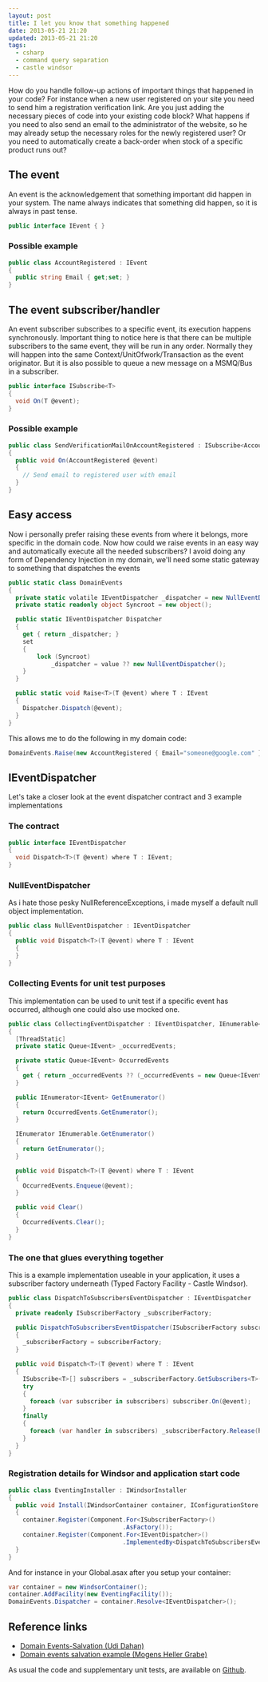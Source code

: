 ```yaml
---
layout: post
title: I let you know that something happened
date: 2013-05-21 21:20
updated: 2013-05-21 21:20
tags:
  - csharp
  - command query separation
  - castle windsor
---
```


How do you handle follow-up actions of important things that happened in your code? For instance when a new user registered on your site you need to send him a registration verification link. Are you just adding the necessary pieces of code into your existing code block? What happens if you need to also send an email to the administrator of the website, so he may already setup the necessary roles for the newly registered user? Or you need to automatically create a back-order when stock of a specific product runs out?

## The event

An event is the acknowledgement that something important did happen in your system. The name always indicates that something did happen, so it is always in past tense.

```csharp
public interface IEvent { }
```

### Possible example

```csharp
public class AccountRegistered : IEvent
{
  public string Email { get;set; }
}
```

## The event subscriber/handler

An event subscriber subscribes to a specific event, its execution happens synchronously. Important thing to notice here is that there can be multiple subscribers to the same event, they will be run in any order. Normally they will happen into the same Context/UnitOfwork/Transaction as the event originator. But it is also possible to queue a new message on a MSMQ/Bus in a subscriber.

```csharp
public interface ISubscribe<T>
{
  void On(T @event);
}
```

### Possible example

```csharp
public class SendVerificationMailOnAccountRegistered : ISubscribe<AccountRegistered>
{
  public void On(AccountRegistered @event)
  {
    // Send email to registered user with email
  }
}
```

## Easy access

Now i personally prefer raising these events from where it belongs, more specific in the domain code. Now how could we raise events in an easy way and automatically execute all the needed subscribers? I avoid doing any form of Dependency Injection in my domain, we'll need some static gateway to something that dispatches the events

```csharp
public static class DomainEvents
{
  private static volatile IEventDispatcher _dispatcher = new NullEventDispatcher();
  private static readonly object Syncroot = new object();

  public static IEventDispatcher Dispatcher
  {
    get { return _dispatcher; }
    set
    {
        lock (Syncroot)
            _dispatcher = value ?? new NullEventDispatcher();
    }
  }

  public static void Raise<T>(T @event) where T : IEvent
  {
    Dispatcher.Dispatch(@event);
  }
}
```

This allows me to do the following in my domain code:

```csharp
DomainEvents.Raise(new AccountRegistered { Email="someone@google.com" });
```

## IEventDispatcher

Let's take a closer look at the event dispatcher contract and 3 example implementations

### The contract

```csharp
public interface IEventDispatcher
{
  void Dispatch<T>(T @event) where T : IEvent;
}
```

### NullEventDispatcher

As i hate those pesky NullReferenceExceptions, i made myself a default null object implementation.

```csharp
public class NullEventDispatcher : IEventDispatcher
{
  public void Dispatch<T>(T @event) where T : IEvent
  {
  }
}
```

### Collecting Events for unit test purposes

This implementation can be used to unit test if a specific event has occurred, although one could also use mocked one.

```csharp
public class CollectingEventDispatcher : IEventDispatcher, IEnumerable<IEvent>
{
  [ThreadStatic]
  private static Queue<IEvent> _occurredEvents;

  private static Queue<IEvent> OccurredEvents
  {
    get { return _occurredEvents ?? (_occurredEvents = new Queue<IEvent>()); }
  }

  public IEnumerator<IEvent> GetEnumerator()
  {
    return OccurredEvents.GetEnumerator();
  }

  IEnumerator IEnumerable.GetEnumerator()
  {
    return GetEnumerator();
  }

  public void Dispatch<T>(T @event) where T : IEvent
  {
    OccurredEvents.Enqueue(@event);
  }

  public void Clear()
  {
    OccurredEvents.Clear();
  }
}
```

### The one that glues everything together

This is a example implementation useable in your application, it uses a subscriber factory underneath (Typed Factory Facility - Castle Windsor).

```csharp
public class DispatchToSubscribersEventDispatcher : IEventDispatcher
{
  private readonly ISubscriberFactory _subscriberFactory;

  public DispatchToSubscribersEventDispatcher(ISubscriberFactory subscriberFactory)
  {
    _subscriberFactory = subscriberFactory;
  }

  public void Dispatch<T>(T @event) where T : IEvent
  {
    ISubscribe<T>[] subscribers = _subscriberFactory.GetSubscribers<T>();
    try
    {
      foreach (var subscriber in subscribers) subscriber.On(@event);
    }
    finally
    {
      foreach (var handler in subscribers) _subscriberFactory.Release(handler);
    }
  }
}
```

### Registration details for Windsor and application start code

```csharp
public class EventingInstaller : IWindsorInstaller
{
  public void Install(IWindsorContainer container, IConfigurationStore store)
  {
    container.Register(Component.For<ISubscriberFactory>()
                                .AsFactory());
    container.Register(Component.For<IEventDispatcher>()
                                .ImplementedBy<DispatchToSubscribersEventDispatcher>());
  }
}
```

And for instance in your Global.asax after you setup your container:

```csharp
var container = new WindsorContainer();
container.AddFacility(new EventingFacility());
DomainEvents.Dispatcher = container.Resolve<IEventDispatcher>();
```

## Reference links

- [Domain Events-Salvation (Udi Dahan)](http://www.udidahan.com/2009/06/14/domain-events-salvation/)
- [Domain events salvation example (Mogens Heller Grabe)](https://mookid.dk/2012/12/13/domain-events-salvation-example/)

As usual the code and supplementary unit tests, are available on [Github](https://github.com/tommarien/Sapphire "Sapphire Github Repository").
